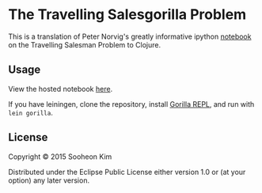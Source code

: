 # The Travelling Salesgorilla Problem

This is a translation of Peter Norvig's greatly informative ipython [notebook](http://nbviewer.ipython.org/url/norvig.com/ipython/TSPv3.ipynb) on the Travelling Salesman Problem to Clojure.

## Usage

View the hosted notebook [here](http://viewer.gorilla-repl.org/view.html?source=github&user=sooheon&repo=tsp-gorilla&path=src/tsp/gorilla_notebook.clj).

If you have leiningen, clone the repository, install [Gorilla REPL](http://gorilla-repl.org/start.html), and run with `lein gorilla`.

## License

Copyright © 2015 Sooheon Kim

Distributed under the Eclipse Public License either version 1.0 or (at
your option) any later version.
